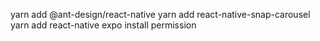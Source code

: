 yarn add @ant-design/react-native
yarn add react-native-snap-carousel
yarn add react-native
expo install permission
